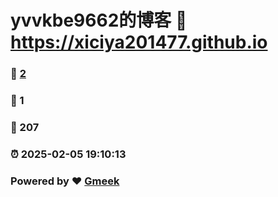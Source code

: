 # yvvkbe9662的博客 :link: https://xiciya201477.github.io 
### :page_facing_up: [2](https://xiciya201477.github.io/tag.html) 
### :speech_balloon: 1 
### :hibiscus: 207 
### :alarm_clock: 2025-02-05 19:10:13 
### Powered by :heart: [Gmeek](https://github.com/Meekdai/Gmeek)
